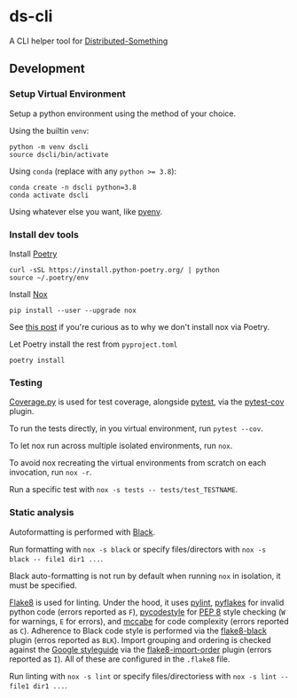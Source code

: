 # ds-cli

A CLI helper tool for [Distributed-Something](https://distributedscience.github.io/Distributed-Something/introduction.html)

## Development

### Setup Virtual Environment

Setup a python environment using the method of your choice.

Using the builtin `venv`:

    python -m venv dscli
    source dscli/bin/activate

Using `conda` (replace with any `python >= 3.8`):

    conda create -n dscli python=3.8
    conda activate dscli

Using whatever else you want, like [pyenv](https://github.com/pyenv/pyenv).

### Install dev tools

Install [Poetry](https://python-poetry.org/)

    curl -sSL https://install.python-poetry.org/ | python
    source ~/.poetry/env

Install [Nox](https://nox.thea.codes/en/stable/)

    pip install --user --upgrade nox

See [this post](https://medium.com/@cjolowicz/nox-is-a-part-of-your-global-developer-environment-like-poetry-pre-commit-pyenv-or-pipx-1cdeba9198bd) if you're curious as to why we don't install nox via Poetry.

Let Poetry install the rest from `pyproject.toml`

    poetry install

### Testing

[Coverage.py](https://coverage.readthedocs.io/en/7.2.2/) is used for test coverage, alongside [pytest](https://docs.pytest.org/en/7.2.x/), via the [pytest-cov](https://pytest-cov.readthedocs.io/en/latest/) plugin.

To run the tests directly, in you virtual environment, run `pytest --cov`.

To let nox run across multiple isolated environments, run `nox`.

To avoid nox recreating the virtual environments from scratch on each invocation, run `nox -r`.

Run a specific test with `nox -s tests -- tests/test_TESTNAME`.

### Static analysis

Autoformatting is performed with [Black](https://github.com/psf/black).

Run formatting with `nox -s black` or specify files/directors with `nox -s black -- file1 dir1 ...`.

Black auto-formatting is not run by default when running `nox` in isolation, it must be specified.

[Flake8](https://flake8.pycqa.org/en/latest/) is used for linting. Under the hood, it uses [pylint](https://www.pylint.org/), [pyflakes](https://github.com/PyCQA/pyflakes) for invalid python code (errors reported as `F`), [pycodestyle](https://github.com/pycqa/pycodestyle) for [PEP 8](https://peps.python.org/pep-0008/) style checking (`W` for warnings, `E` for errors), and [mccabe](https://github.com/PyCQA/mccabe) for code complexity (errors reported as `C`). Adherence to Black code style is performed via the [flake8-black](https://github.com/peterjc/flake8-black) plugin (erros reported as `BLK`). Import grouping and ordering is checked against the [Google styleguide](https://google.github.io/styleguide/pyguide.html?showone=Imports_formatting#313-imports-formatting) via the [flake8-import-order](https://github.com/PyCQA/flake8-import-order) plugin (errors reported as `I`). All of these are configured in the `.flake8` file.

Run linting with `nox -s lint` or specify files/directoriess with `nox -s lint -- file1 dir1 ...`.

